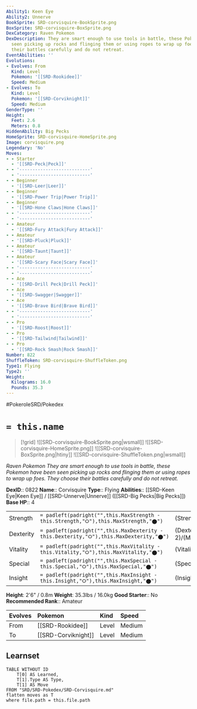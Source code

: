 ```yaml
---
Ability1: Keen Eye
Ability2: Unnerve
BookSprite: SRD-corvisquire-BookSprite.png
BoxSprite: SRD-corvisquire-BoxSprite.png
DexCategory: Raven Pokemon
DexDescription: They are smart enough to use tools in battle, these Pokemon have been
  seen picking up rocks and flinging them or using ropes to wrap up foes. They choose
  their battles carefully and do not retreat.
EventAbilities: ''
Evolutions:
- Evolves: From
  Kind: Level
  Pokemon: '[[SRD-Rookidee]]'
  Speed: Medium
- Evolves: To
  Kind: Level
  Pokemon: '[[SRD-Corviknight]]'
  Speed: Medium
GenderType: ''
Height:
  Feet: 2.6
  Meters: 0.8
HiddenAbility: Big Pecks
HomeSprite: SRD-corvisquire-HomeSprite.png
Image: corvisquire.png
Legendary: 'No'
Moves:
- - Starter
  - '[[SRD-Peck|Peck]]'
- - '---------------------------'
  - '---------------------------'
- - Beginner
  - '[[SRD-Leer|Leer]]'
- - Beginner
  - '[[SRD-Power Trip|Power Trip]]'
- - Beginner
  - '[[SRD-Hone Claws|Hone Claws]]'
- - '---------------------------'
  - '---------------------------'
- - Amateur
  - '[[SRD-Fury Attack|Fury Attack]]'
- - Amateur
  - '[[SRD-Pluck|Pluck]]'
- - Amateur
  - '[[SRD-Taunt|Taunt]]'
- - Amateur
  - '[[SRD-Scary Face|Scary Face]]'
- - '---------------------------'
  - '---------------------------'
- - Ace
  - '[[SRD-Drill Peck|Drill Peck]]'
- - Ace
  - '[[SRD-Swagger|Swagger]]'
- - Ace
  - '[[SRD-Brave Bird|Brave Bird]]'
- - '---------------------------'
  - '---------------------------'
- - Pro
  - '[[SRD-Roost|Roost]]'
- - Pro
  - '[[SRD-Tailwind|Tailwind]]'
- - Pro
  - '[[SRD-Rock Smash|Rock Smash]]'
Number: 822
ShuffleToken: SRD-corvisquire-ShuffleToken.png
Type1: Flying
Type2: ''
Weight:
  Kilograms: 16.0
  Pounds: 35.3
---
```


#PokeroleSRD/Pokedex

# `= this.name`

> [!grid]
> ![[SRD-corvisquire-BookSprite.png|wsmall]]
> ![[SRD-corvisquire-HomeSprite.png]]
> ![[SRD-corvisquire-BoxSprite.png|htiny]]
> ![[SRD-corvisquire-ShuffleToken.png|wsmall]]


*Raven Pokemon*
*They are smart enough to use tools in battle, these Pokemon have been seen picking up rocks and flinging them or using ropes to wrap up foes. They choose their battles carefully and do not retreat.*

**DexID**:: 0822
**Name**:: Corvisquire
**Type**:: Flying
**Abilities**:: [[SRD-Keen Eye|Keen Eye]] / [[SRD-Unnerve|Unnerve]] ([[SRD-Big Pecks|Big Pecks]])
**Base HP**:: 4

|           |                                                                                        |                                          |
| --------- | -------------------------------------------------------------------------------------- | ---------------------------------------- |
| Strength  | `= padleft(padright("",this.MaxStrength - this.Strength,"⭘"),this.MaxStrength,"⬤")`    | (Strength::2)/(MaxStrength::4)   |
| Dexterity | `= padleft(padright("",this.MaxDexterity - this.Dexterity,"⭘"),this.MaxDexterity,"⬤")` | (Dexterity:: 2)/(MaxDexterity::5) |
| Vitality  | `= padleft(padright("",this.MaxVitality - this.Vitality,"⭘"),this.MaxVitality,"⬤")`    | (Vitality::2)/(MaxVitality::4)   |
| Special   | `= padleft(padright("",this.MaxSpecial - this.Special,"⭘"),this.MaxSpecial,"⬤")`       | (Special::1)/(MaxSpecial::3)     |
| Insight   | `= padleft(padright("",this.MaxInsight - this.Insight,"⭘"),this.MaxInsight,"⬤")`       | (Insight::2)/(MaxInsight::4)     |

**Height**: 2'6" / 0.8m
**Weight**: 35.3lbs / 16.0kg
**Good Starter**:: No
**Recommended Rank**:: Amateur

| Evolves   | Pokemon             | Kind   | Speed   |
|:----------|:--------------------|:-------|:--------|
| From      | [[SRD-Rookidee]]    | Level  | Medium  |
| To        | [[SRD-Corviknight]] | Level  | Medium  |

## Learnset

```dataview
TABLE WITHOUT ID
    T[0] AS Learned,
    T[1].Type AS Type,
    T[1] AS Move
FROM "SRD/SRD-Pokedex/SRD-Corvisquire.md"
flatten moves as T
where file.path = this.file.path
```
